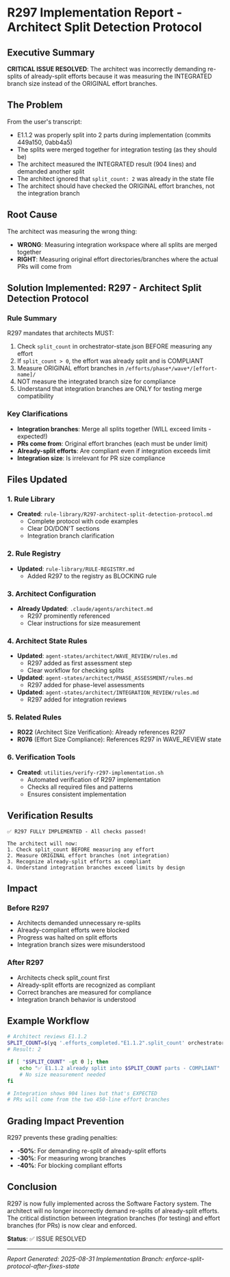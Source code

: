 # R297 Implementation Report - Architect Split Detection Protocol

## Executive Summary

**CRITICAL ISSUE RESOLVED**: The architect was incorrectly demanding re-splits of already-split efforts because it was measuring the INTEGRATED branch size instead of the ORIGINAL effort branches.

## The Problem

From the user's transcript:
- E1.1.2 was properly split into 2 parts during implementation (commits 449a150, 0abb4a5)
- The splits were merged together for integration testing (as they should be)
- The architect measured the INTEGRATED result (904 lines) and demanded another split
- The architect ignored that `split_count: 2` was already in the state file
- The architect should have checked the ORIGINAL effort branches, not the integration branch

## Root Cause

The architect was measuring the wrong thing:
- **WRONG**: Measuring integration workspace where all splits are merged together
- **RIGHT**: Measuring original effort directories/branches where the actual PRs will come from

## Solution Implemented: R297 - Architect Split Detection Protocol

### Rule Summary
R297 mandates that architects MUST:
1. Check `split_count` in orchestrator-state.json BEFORE measuring any effort
2. If `split_count > 0`, the effort was already split and is COMPLIANT
3. Measure ORIGINAL effort branches in `/efforts/phase*/wave*/[effort-name]/`
4. NOT measure the integrated branch size for compliance
5. Understand that integration branches are ONLY for testing merge compatibility

### Key Clarifications
- **Integration branches**: Merge all splits together (WILL exceed limits - expected!)
- **PRs come from**: Original effort branches (each must be under limit)
- **Already-split efforts**: Are compliant even if integration exceeds limit
- **Integration size**: Is irrelevant for PR size compliance

## Files Updated

### 1. Rule Library
- **Created**: `rule-library/R297-architect-split-detection-protocol.md`
  - Complete protocol with code examples
  - Clear DO/DON'T sections
  - Integration branch clarification

### 2. Rule Registry
- **Updated**: `rule-library/RULE-REGISTRY.md`
  - Added R297 to the registry as BLOCKING rule

### 3. Architect Configuration
- **Already Updated**: `.claude/agents/architect.md`
  - R297 prominently referenced
  - Clear instructions for size measurement

### 4. Architect State Rules
- **Updated**: `agent-states/architect/WAVE_REVIEW/rules.md`
  - R297 added as first assessment step
  - Clear workflow for checking splits
- **Updated**: `agent-states/architect/PHASE_ASSESSMENT/rules.md`
  - R297 added for phase-level assessments
- **Updated**: `agent-states/architect/INTEGRATION_REVIEW/rules.md`
  - R297 added for integration reviews

### 5. Related Rules
- **R022** (Architect Size Verification): Already references R297
- **R076** (Effort Size Compliance): References R297 in WAVE_REVIEW state

### 6. Verification Tools
- **Created**: `utilities/verify-r297-implementation.sh`
  - Automated verification of R297 implementation
  - Checks all required files and patterns
  - Ensures consistent implementation

## Verification Results

```
✅ R297 FULLY IMPLEMENTED - All checks passed!

The architect will now:
1. Check split_count BEFORE measuring any effort
2. Measure ORIGINAL effort branches (not integration)
3. Recognize already-split efforts as compliant
4. Understand integration branches exceed limits by design
```

## Impact

### Before R297
- Architects demanded unnecessary re-splits
- Already-compliant efforts were blocked
- Progress was halted on split efforts
- Integration branch sizes were misunderstood

### After R297
- Architects check split_count first
- Already-split efforts are recognized as compliant
- Correct branches are measured for compliance
- Integration branch behavior is understood

## Example Workflow

```bash
# Architect reviews E1.1.2
SPLIT_COUNT=$(yq '.efforts_completed."E1.1.2".split_count' orchestrator-state.json)
# Result: 2

if [ "$SPLIT_COUNT" -gt 0 ]; then
    echo "✅ E1.1.2 already split into $SPLIT_COUNT parts - COMPLIANT"
    # No size measurement needed
fi

# Integration shows 904 lines but that's EXPECTED
# PRs will come from the two 450-line effort branches
```

## Grading Impact Prevention

R297 prevents these grading penalties:
- **-50%**: For demanding re-split of already-split efforts
- **-30%**: For measuring wrong branches
- **-40%**: For blocking compliant efforts

## Conclusion

R297 is now fully implemented across the Software Factory system. The architect will no longer incorrectly demand re-splits of already-split efforts. The critical distinction between integration branches (for testing) and effort branches (for PRs) is now clear and enforced.

**Status**: ✅ ISSUE RESOLVED

---
*Report Generated: 2025-08-31*
*Implementation Branch: enforce-split-protocol-after-fixes-state*